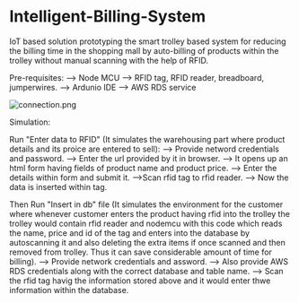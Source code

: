 # Intelligent-Billing-System
IoT based solution prototyping the smart trolley based system for reducing the billing time in the shopping mall by auto-billing of products within the trolley without manual scanning with the help of RFID. 


Pre-requisites:
--> Node MCU
--> RFID tag, RFID reader, breadboard, jumperwires.
--> Ardunio IDE
--> AWS RDS service

![connection.png](https://your-copied-image-address)

Simulation:

Run "Enter data to RFID" (It simulates the warehousing part where product details and its proice are entered to sell):
--> Provide netword credentials and password.
--> Enter the url provided by it in browser.
--> It opens up an html form having fields of product name and product price.
--> Enter the details within form and submit it.
-->Scan rfid tag to rfid reader.
--> Now the data is inserted within tag.

Then Run "Insert in db" file (It simulates the environment for the customer where whenever customer enters the product having rfid into the trolley the trolley would contain rfid reader and nodemcu with this code which reads the name, price and id of the tag and enters into the database by autoscanning it and also deleting the extra items if once scanned and then removed from trolley. Thus it can save considerable amount of time for billing).
--> Provide network credentials and assword.
--> Also provide AWS RDS credentials along with the correct database and table name.
--> Scan the rfid tag havig the information stored above and it would enter thwe information within the database.
